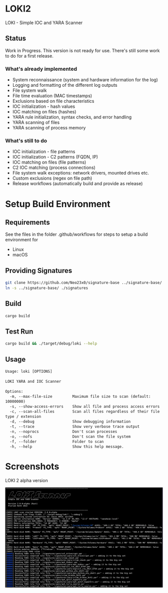 # LOKI2
LOKI - Simple IOC and YARA Scanner

## Status

Work in Progress. This version is not ready for use. There's still some work to do for a first release. 

### What's already implemented

- System reconnaissance (system and hardware information for the log)
- Logging and formatting of the different log outputs
- File system walk
- File time evaluation (MAC timestamps)
- Exclusions based on file characteristics
- IOC initialization - hash values
- IOC matching on files (hashes)
- YARA rule initialization, syntax checks, and error handling
- YARA scanning of files
- YARA scanning of process memory 

### What's still to do

- IOC initialization - file patterns
- IOC initialization - C2 patterns (FQDN, IP)
- IOC matching on files (file patterns)
- C2 IOC matching (process connections)
- File system walk exceptions: network drivers, mounted drives etc.
- Custom exclusions (regex on file path)
- Release workflows (automatically build and provide as release)

# Setup Build Environment

## Requirements

See the files in the folder .github/workflows for steps to setup a build environment for 

- Linux
- macOS

## Providing Signatures 

```bash
git clone https://github.com/Neo23x0/signature-base ../signature-base/
ln -s ../signature-base/ ./signatures
```

## Build

```bash
cargo build
```

## Test Run

```bash
cargo build && ./target/debug/loki --help
```

## Usage

```
Usage: loki [OPTIONS]

LOKI YARA and IOC Scanner

Options:
  -m, --max-file-size         Maximum file size to scan (default: 10000000)
  -s, --show-access-errors    Show all file and process access errors
  -c, --scan-all-files        Scan all files regardless of their file type / extension
  -d, --debug                 Show debugging information
  -t, --trace                 Show very verbose trace output
  -n, --noprocs               Don't scan processes
  -o, --nofs                  Don't scan the file system
  -f, --folder                Folder to scan
  -h, --help                  Show this help message.
```

# Screenshots

LOKI 2 alpha version

![Screenhot of Alpha Version](/screens/screen-alpha.png)
